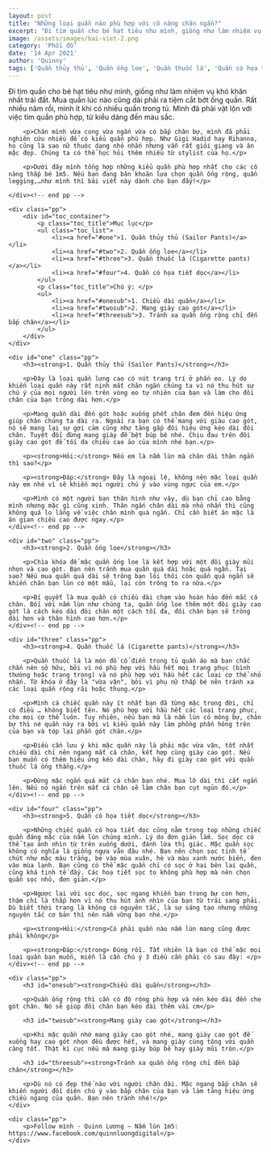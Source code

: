 ```yaml
---
layout: post
title: "Những loại quần nào phù hợp với cô nàng chân ngắn?"
excerpt: "Đi tìm quần cho bé hạt tiêu như mình, giống như làm nhiệm vụ khó khăn nhất trái đất. Mua quần lúc nào cũng dài phải ra tiệm cắt bớt ống quần. Rất nhiều năm rồi, mình ít khi có nhiều quần trong tủ. Mình đã phải vật lộn với việc tìm quần phù hợp, từ kiểu dáng đến màu sắc."
image: /assets/images/bai-viet-2.png
category: 'Phối đồ'
date: '14 Apr 2021'
author: 'Quinny'
tags: ['Quần thủy thủ', 'Quần ống loe', 'Quần thuốc lá', 'Quần có họa tiết dọc', 'Bốt lông']
---
```


<div class="blog-content">
    <div class="pp">
        <p>Đi tìm quần cho bé hạt tiêu như mình, giống như làm nhiệm vụ khó khăn nhất trái đất. Mua quần lúc nào cũng dài phải ra tiệm cắt bớt ống quần. Rất nhiều năm rồi, mình ít khi có nhiều quần trong tủ. Mình đã phải vật lộn với việc tìm quần phù hợp, từ kiểu dáng đến màu sắc.</p>

        <p>Chân mình vừa cong vừa ngắn vừa có bắp chân bự, mình đã phải nghiên cứu nhiều để có kiểu quần phù hợp. Như Gigi Hadid hay Rihanna, họ cũng là sao nữ thuộc dạng nhỏ nhắn nhưng vẫn rất giỏi giang và ăn mặc đẹp. Chúng ta có thể học hỏi thêm nhiều từ stylist của họ.</p>

        <p>Dưới đây mình tổng hợp những kiểu quần phù hợp nhất cho các cô nàng thấp bé 1m5. Nếu bạn đang băn khoăn lựa chọn quần ống rộng, quần legging,…như mình thì bài viết này dành cho bạn đấy!</p>

    </div><!-- end pp -->

    <div class="pp">
        <div id="toc_container">
            <p class="toc_title">Mục lục</p>
            <ul class="toc_list">
                <li><a href="#one">1. Quần thủy thủ (Sailor Pants)</a></li>
                <li><a href="#two">2. Quần ống loe</a></li>
                <li><a href="#three">3. Quần thuốc lá (Cigarette pants)</a></li>
                <li><a href="#four">4. Quần có họa tiết dọc</a></li>
            </ul>
            <p class="toc_title">Chú ý: </p>
            <ul>
                <li><a href="#onesub">1. Chiều dài quần</a></li>
                <li><a href="#twosub">2. Mang giày cao gót</a></li>
                <li><a href="#threesub">3. Tránh xa quần ống rộng chỉ đến bắp chân</a></li>
            </ul>
        </div>
    </div>

    <div id="one" class="pp">
        <h3><strong>1. Quần thủy thủ (Sailor Pants)</strong></h3>

        <p>Đây là loại quần lưng cao có nút trang trí ở phần eo. Lý do khiến loại quần này rất nịnh mắt chân ngắn chúng ta vì nó thu hút sự chú ý của mọi người lên trên vòng eo tự nhiên của bạn và làm cho đôi chân của bạn trông dài hơn.</p>

        <p>Mang quần dài đến gót hoặc xuống phết chân đem đến hiệu ứng giúp chân chúng ta dài ra. Ngoài ra bạn có thể mang với giàu cao gót, nó sẽ mang lại sự gợi cảm cũng như tăng gấp đôi hiệu ứng kéo dài đôi chân. Tuyệt đối đừng mang giày đế bệt búp bê nhé. Chịu đau trên đôi giày cao gót để tối đa chiều cao ảo của mình nhé bạn.</p>

        <p><strong>Hỏi:</strong> Nếu em là nấm lùn mà chân dài thân ngắn thì sao?</p>

        <p><strong>Đáp:</strong> Đây là ngoại lệ, không nên mặc loại quần này em nhé vì sẽ khiến mọi người chú ý vào vùng ngực của em.</p>

        <p>Mình có một người bạn thân hình như vậy, dù bạn chỉ cao bằng mình nhưng mặc gì cũng xinh. Thân ngắn chân dài mà nhỏ nhắn thì cũng không quá lo lắng về việc chân mình quá ngắn. Chỉ cần biết ăn mặc là ăn gian chiều cao được ngay.</p>
    </div><!-- end pp -->

    <div id="two" class="pp">
        <h3><strong>2. Quần ống loe</strong></h3>

        <p>Chìa khóa để mặc quần ống loe là kết hợp với một đôi giày mũi nhọn và cao gót. Bạn nên tránh mua quần quá dài hoặc quá ngắn. Tại sao? Nếu mua quần quá dài sẽ trông bạn lôi thôi còn quần quá ngắn sẽ khiến chân bạn lùn có một mẫu, lại còn trông to ra nữa.</p>

        <p>Bí quyết là mua quần có chiều dài chạm vào hoàn hảo đến mắc cá chân. Đối với nấm lùn như chúng ta, quần ống loe thêm một đôi giày cao gót là cách kéo dài đôi chân một cách tối đa, đôi chân bạn sẽ trông dài hơn và thân hình cao hơn.</p>
    </div><!-- end pp -->

    <div id="three" class="pp">
        <h3><strong>4. Quần thuốc lá (Cigarette pants)</strong></h3>

        <p>Quần thuốc lá là món đồ cổ điển trong tủ quần áo mà bạn chắc chắn nên sở hữu, bởi vì nó phù hợp với hầu hết mọi trang phục (bình thường hoặc trang trọng) và nó phù hợp với hầu hết các loại cơ thể nhỏ nhắn. Từ khóa ở đây là "vừa vặn", bởi vì phụ nữ thấp bé nên tránh xa các loại quần rộng rãi hoặc thụng.</p>

        <p>Mình cá chiếc quần này ít nhất bạn đã từng mặc trong đời, chỉ có điều … không biết tên. Nó phù hợp với hầu hết các loại trang phục, cho mọi cơ thể luôn. Tuy nhiên, nếu bạn mà là nấm lùn có mông bự, chân bự thì né quần này ra bởi vì kiểu quần này làm phồng phần hông trên của bạn và tóp lại phần gót chân.</p>

        <p>Điều cần lưu ý khi mặc quần này là phải mặc vừa vặn, tốt nhất chiều dài chỉ nên ngang mắt cá chân, kết hợp cùng giày cao gót. Nếu bạn muốn có thêm hiệu ứng kéo dài chân, hãy đi giày cao gót với quần thuốc lá ống thẳng.</p>

        <p>Đừng mặc ngắn quá mắt cá chân bạn nhé. Mua lỡ dài thì cắt ngắn lên. Nếu nó ngắn trên mắt cá chân sẽ làm chân bạn cụt ngủn đó.</p>
    </div><!-- end pp -->

    <div id="four" class="pp">
        <h3><strong>5. Quần có họa tiết dọc</strong></h3>

        <p>Những chiếc quần có họa tiết dọc cũng nằm trong top những chiếc quần đáng mặc của nấm lùn chúng mình. Lý do đơn giản lắm. Sọc dọc có thể tạo ánh nhìn từ trên xuống dưới, đánh lừa thị giác. Mặc quần sọc không có nghĩa là giống ngựa vằn đâu nhé. Bạn nên chọn sọc tinh tế chút như mặc màu trắng, bé vào mùa xuân, hè và màu xanh nước biển, đen vào mùa lạnh. Bạn cũng có thể mặc quần chỉ có sọc ở hai bên lai quần, cũng khá tinh tế đấy. Các hoạ tiết sọc to không phù hợp mà nên chọn quần sọc nhỏ, đơn giản.</p>

        <p>Ngược lại với sọc dọc, sọc ngang khiến bạn trong bự con hơn, thậm chí là thấp hơn vì nó thu hút ánh nhìn của bạn từ trái sang phải. Dù biết thời trang là không có nguyên tắc, là sự sáng tạo nhưng những nguyên tắc cơ bản thì nên nắm vững bạn nhé.</p>

        <p><strong>Hỏi:</strong>Có phải quần nào nấm lùn mang cũng được phải không</p>

        <p><strong>Đáp:</strong> Đúng rồi. Tất nhiên là bạn có thể mặc mọi loại quần bạn muốn, miễn là cần chú ý 3 điều cần phải có sau đây: </p>
    </div><!-- end pp -->

    <div class="pp">
        <h3 id="onesub"><strong>Chiều dài quần</strong></h3>

        <p>Quần ống rộng thì cần có độ rộng phù hợp và nên kéo dài đến che gót chân. Nó sẽ giúp đôi chân bạn kéo dài thêm vài cm</p>

        <h3 id="twosub"><strong>Mang giày cao gót</strong></h3>

        <p>Khi mặc quần nhớ mang giày cao gót nhé, mang giày cao gót đế xuồng hay cao gót nhọn đều được hết, và mang giày cùng tông với quần càng tốt. Thật kì cục nếu mà mang giày búp bê hay giày mũi tròn.</p>

        <h3 id="threesub"><strong>Tránh xa quần ống rộng chỉ đến bắp chân</strong></h3>

        <p>Dù nó có đẹp thế nào với người chân dài. Mặc ngang bắp chân sẽ khiến người đối diện chú ý vào bắp chân của bạn và làm tăng hiệu ứng chiều ngang của quần. Bạn nên tránh nhé!</p>
    </div>

    <div class="pp">
        <p>Follow mình - Quinn Lương – Nấm lùn 1m5: https://www.facebook.com/quinnluongdigital</p>
    </div>
</div><!-- end content -->